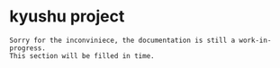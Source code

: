 # kyushu project

```
Sorry for the inconviniece, the documentation is still a work-in-progress.
This section will be filled in time.
```
